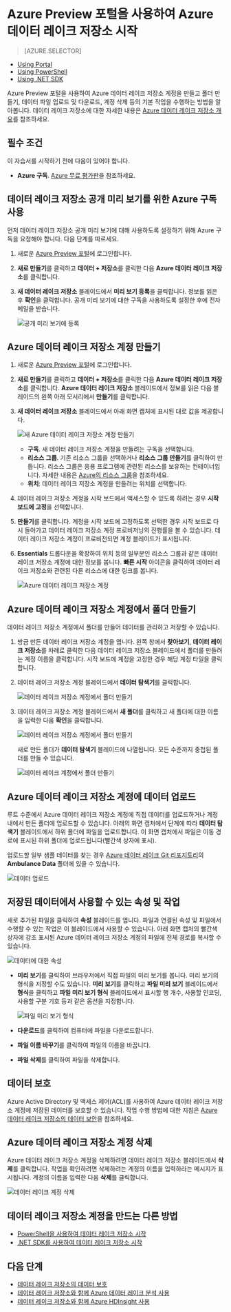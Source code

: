 <properties 
   pageTitle="데이터 레이크 저장소 시작 | Azure" 
   description="포털을 사용하여 데이터 레이크 저장소 계정을 만들고 데이터 레이크 저장소의 기본 작업 수행" 
   services="data-lake-store" 
   documentationCenter="" 
   authors="nitinme" 
   manager="paulettm" 
   editor="cgronlun"/>
 
<tags
   ms.service="data-lake-store"
   ms.devlang="na"
   ms.topic="article"
   ms.tgt_pltfrm="na"
   ms.workload="big-data" 
   ms.date="10/28/2015"
   ms.author="nitinme"/>

# Azure Preview 포털을 사용하여 Azure 데이터 레이크 저장소 시작

> [AZURE.SELECTOR]
- [Using Portal](data-lake-store-get-started-portal.md)
- [Using PowerShell](data-lake-store-get-started-powershell.md)
- [Using .NET SDK](data-lake-store-get-started-net-sdk.md)

Azure Preview 포털을 사용하여 Azure 데이터 레이크 저장소 계정을 만들고 폴더 만들기, 데이터 파일 업로드 및 다운로드, 계정 삭제 등의 기본 작업을 수행하는 방법을 알아봅니다. 데이터 레이크 저장소에 대한 자세한 내용은 [Azure 데이터 레이크 저장소 개요](data-lake-store-overview.md)를 참조하세요.

## 필수 조건

이 자습서를 시작하기 전에 다음이 있어야 합니다.

- **Azure 구독**. [Azure 무료 평가판](https://azure.microsoft.com/ko-KR/pricing/free-trial/)을 참조하세요.

## <a name="signup"></a>데이터 레이크 저장소 공개 미리 보기를 위한 Azure 구독 사용

먼저 데이터 레이크 저장소 공개 미리 보기에 대해 사용하도록 설정하기 위해 Azure 구독을 요청해야 합니다. 다음 단계를 따르세요.

1. 새로운 [Azure Preview 포털](https://portal.azure.com)에 로그인합니다.
2. **새로 만들기**를 클릭하고 **데이터 + 저장소**를 클릭한 다음 **Azure 데이터 레이크 저장소**를 클릭합니다.
3. **새 데이터 레이크 저장소** 블레이드에서 **미리 보기 등록**을 클릭합니다. 정보를 읽은 후 **확인**을 클릭합니다. 공개 미리 보기에 대한 구독을 사용하도록 설정한 후에 전자 메일을 받습니다.

	![공개 미리 보기에 등록](./media/data-lake-store-get-started-portal/preview-signup.png "새 Azure 데이터 레이크 계정 만들기")

## Azure 데이터 레이크 저장소 계정 만들기

1. 새로운 [Azure Preview 포털](https://portal.azure.com)에 로그인합니다.

2. **새로 만들기**를 클릭하고 **데이터 + 저장소**를 클릭한 다음 **Azure 데이터 레이크 저장소**를 클릭합니다. **Azure 데이터 레이크 저장소** 블레이드에서 정보를 읽은 다음 블레이드의 왼쪽 아래 모서리에서 **만들기**를 클릭합니다.

3. **새 데이터 레이크 저장소** 블레이드에서 아래 화면 캡처에 표시된 대로 값을 제공합니다.

	![새 Azure 데이터 레이크 저장소 계정 만들기](./media/data-lake-store-get-started-portal/ADL.Create.New.Account.png "새 Azure 데이터 레이크 계정 만들기")

	- **구독**. 새 데이터 레이크 저장소 계정을 만들려는 구독을 선택합니다.
	- **리소스 그룹**. 기존 리소스 그룹을 선택하거나 **리소스 그룹 만들기**를 클릭하여 만듭니다. 리소스 그룹은 응용 프로그램에 관련된 리소스를 보유하는 컨테이너입니다. 자세한 내용은 [Azure의 리소스 그룹](resource-group-overview.md#resource-groups)을 참조하세요.
	- **위치**: 데이터 레이크 저장소 계정을 만들려는 위치를 선택합니다.

4. 데이터 레이크 저장소 계정을 시작 보드에서 액세스할 수 있도록 하려는 경우 **시작 보드에 고정**을 선택합니다.

5. **만들기**를 클릭합니다. 계정을 시작 보드에 고정하도록 선택한 경우 시작 보드로 다시 돌아가고 데이터 레이크 저장소 계정 프로비저닝의 진행률을 볼 수 있습니다. 데이터 레이크 저장소 계정이 프로비전되면 계정 블레이드가 표시됩니다.

6. **Essentials** 드롭다운을 확장하여 위치 등의 일부분인 리소스 그룹과 같은 데이터 레이크 저장소 계정에 대한 정보를 봅니다. **빠른 시작** 아이콘을 클릭하여 데이터 레이크 저장소와 관련된 다른 리소스에 대한 링크를 봅니다.

	![Azure 데이터 레이크 저장소 계정](./media/data-lake-store-get-started-portal/ADL.Account.QuickStart.png "Azure 데이터 레이크 계정")

## <a name="createfolder"></a>Azure 데이터 레이크 저장소 계정에서 폴더 만들기

데이터 레이크 저장소 계정에서 폴더를 만들어 데이터를 관리하고 저장할 수 있습니다.

1. 방금 만든 데이터 레이크 저장소 계정을 엽니다. 왼쪽 창에서 **찾아보기**, **데이터 레이크 저장소**를 차례로 클릭한 다음 데이터 레이크 저장소 블레이드에서 폴더를 만들려는 계정 이름을 클릭합니다. 시작 보드에 계정을 고정한 경우 해당 계정 타일을 클릭합니다.

2. 데이터 레이크 저장소 계정 블레이드에서 **데이터 탐색기**를 클릭합니다.

	![데이터 레이크 저장소 계정에서 폴더 만들기](./media/data-lake-store-get-started-portal/ADL.Create.Folder.png "데이터 레이크 저장소 계정에서 폴더 만들기")

3. 데이터 레이크 저장소 계정 블레이드에서 **새 폴더**를 클릭하고 새 폴더에 대한 이름을 입력한 다음 **확인**을 클릭합니다.
	
	![데이터 레이크 저장소 계정에서 폴더 만들기](./media/data-lake-store-get-started-portal/ADL.Folder.Name.png "데이터 레이크 저장소 계정에서 폴더 만들기")
	
	새로 만든 폴더가 **데이터 탐색기** 블레이드에 나열됩니다. 모든 수준까지 중첩된 폴더를 만들 수 있습니다.

	![데이터 레이크 계정에서 폴더 만들기](./media/data-lake-store-get-started-portal/ADL.New.Directory.png "데이터 레이크 계정에서 폴더 만들기")


## <a name="uploaddata"></a>Azure 데이터 레이크 저장소 계정에 데이터 업로드

루트 수준에서 Azure 데이터 레이크 저장소 계정에 직접 데이터를 업로드하거나 계정 내에서 만든 폴더에 업로드할 수 있습니다. 아래의 화면 캡처에서 단계에 따라 **데이터 탐색기** 블레이드에서 하위 폴더에 파일을 업로드합니다. 이 화면 캡처에서 파일은 이동 경로에 표시된 하위 폴더에 업로드됩니다(빨간색 상자에 표시).

업로드할 일부 샘플 데이터를 찾는 경우 [Azure 데이터 레이크 Git 리포지토리](https://github.com/MicrosoftBigData/ProjectKona/tree/master/SQLIPSamples/SampleData/AmbulanceData)의 **Ambulance Data** 폴더에 있을 수 있습니다.

![데이터 업로드](./media/data-lake-store-get-started-portal/ADL.New.Upload.File.png "데이터 업로드")


## <a name="properties"></a>저장된 데이터에서 사용할 수 있는 속성 및 작업

새로 추가된 파일을 클릭하여 **속성** 블레이드를 엽니다. 파일과 연결된 속성 및 파일에서 수행할 수 있는 작업은 이 블레이드에서 사용할 수 있습니다. 아래 화면 캡처의 빨간색 상자에 강조 표시된 Azure 데이터 레이크 저장소 계정의 파일에 전체 경로를 복사할 수 있습니다.

![데이터에 대한 속성](./media/data-lake-store-get-started-portal/ADL.File.Properties.png "데이터에 대한 속성")

* **미리 보기**를 클릭하여 브라우저에서 직접 파일의 미리 보기를 봅니다. 미리 보기의 형식을 지정할 수도 있습니다. **미리 보기**를 클릭하고 **파일 미리 보기** 블레이드에서 **형식**을 클릭하고 **파일 미리 보기 형식** 블레이드에서 표시할 행 개수, 사용할 인코딩, 사용할 구분 기호 등과 같은 옵션을 지정합니다.

  ![파일 미리 보기 형식](./media/data-lake-store-get-started-portal/ADL.File.Preview.png "파일 미리 보기 형식")

* **다운로드**를 클릭하여 컴퓨터에 파일을 다운로드합니다.

* **파일 이름 바꾸기**를 클릭하여 파일의 이름을 바꿉니다.

* **파일 삭제**를 클릭하여 파일을 삭제합니다.


## 데이터 보호

Azure Active Directory 및 액세스 제어(ACL)를 사용하여 Azure 데이터 레이크 저장소 계정에 저장된 데이터를 보호할 수 있습니다. 작업 수행 방법에 대한 지침은 [Azure 데이터 레이크 저장소의 데이터 보안](data-lake-store-secure-data.md)을 참조하세요.


## Azure 데이터 레이크 저장소 계정 삭제

Azure 데이터 레이크 저장소 계정을 삭제하려면 데이터 레이크 저장소 블레이드에서 **삭제**를 클릭합니다. 작업을 확인하려면 삭제하려는 계정의 이름을 입력하라는 메시지가 표시됩니다. 계정의 이름을 입력한 다음 **삭제**를 클릭합니다.

![데이터 레이크 계정 삭제](./media/data-lake-store-get-started-portal/ADL.Delete.Account.png "데이터 레이크 계정 삭제")

## 데이터 레이크 저장소 계정을 만드는 다른 방법

- [PowerShell을 사용하여 데이터 레이크 저장소 시작](data-lake-store-get-started-powershell.md)
- [.NET SDK를 사용하여 데이터 레이크 저장소 시작](data-lake-store-get-started-net-sdk.md)


## 다음 단계

- [데이터 레이크 저장소의 데이터 보호](data-lake-store-secure-data.md)
- [데이터 레이크 저장소와 함께 Azure 데이터 레이크 분석 사용](data-lake-analytics-get-started-portal.md)
- [데이터 레이크 저장소와 함께 Azure HDInsight 사용](data-lake-store-hdinsight-hadoop-use-portal.md)

<!---HONumber=Nov15_HO1-->
